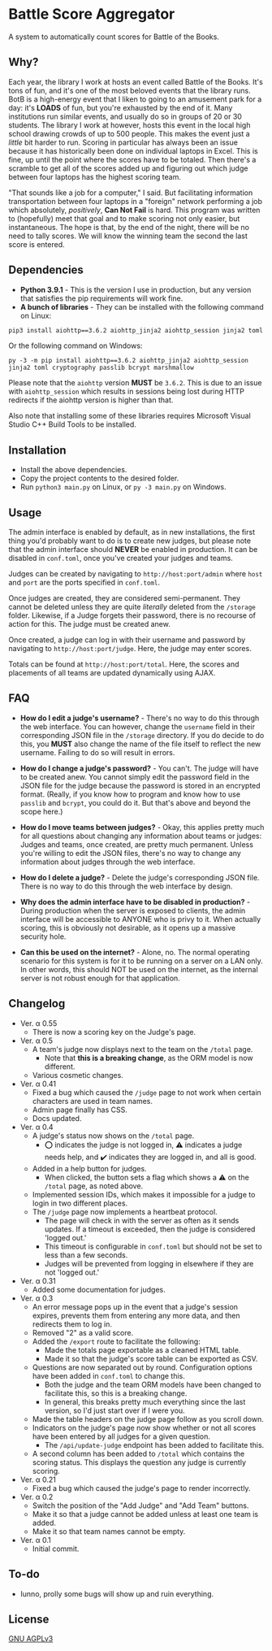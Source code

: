 # Battle Score Aggregator
A system to automatically count scores for Battle of the Books.

## Why?
Each year, the library I work at hosts an event called Battle of the Books. It's tons of fun, and it's one of the most beloved events that the library runs. BotB is a high-energy event that I liken to going to an amusement park for a day: it's **LOADS** of fun, but you're exhausted by the end of it. Many institutions run similar events, and usually do so in groups of 20 or 30 students. The library I work at however, hosts this event in the local high school drawing crowds of up to 500 people. This makes the event just a *little* bit harder to run. Scoring in particular has always been an issue because it has historically been done on individual laptops in Excel. This is fine, up until the point where the scores have to be totaled. Then there's a scramble to get all of the scores added up and figuring out which judge between four laptops has the highest scoring team.

"That sounds like a job for a computer," I said. But facilitating information transportation between four laptops in a "foreign" network performing a job which absolutely, *positively*, **Can Not Fail** is hard. This program was written to (hopefully) meet that goal and to make scoring not only easier, but instantaneous. The hope is that, by the end of the night, there will be no need to tally scores. We will know the winning team the second the last score is entered.

## Dependencies
* **Python 3.9.1** - This is the version I use in production, but any version that satisfies the pip requirements will work fine.
* **A bunch of libraries** - They can be installed with the following command on Linux:
```bash
pip3 install aiohttp==3.6.2 aiohttp_jinja2 aiohttp_session jinja2 toml cryptography passlib bcrypt marshmallow
```
Or the following command on Windows:
```batch
py -3 -m pip install aiohttp==3.6.2 aiohttp_jinja2 aiohttp_session jinja2 toml cryptography passlib bcrypt marshmallow
```

Please note that the `aiohttp` version __MUST__ be `3.6.2`. This is due to an issue with `aiohttp_session` which results in sessions being lost during HTTP redirects if the aiohttp version is higher than that.

Also note that installing some of these libraries requires Microsoft Visual Studio C++ Build Tools to be installed.

## Installation
* Install the above dependencies.
* Copy the project contents to the desired folder.
* Run `python3 main.py` on Linux, or `py -3 main.py` on Windows.

## Usage
The admin interface is enabled by default, as in new installations, the first thing you'd probably want to do is to create new judges, but please note that the admin interface should **NEVER** be enabled in production. It can be disabled in `conf.toml`, once you've created your judges and teams.

Judges can be created by navigating to `http://host:port/admin` where `host` and `port` are the ports specified in `conf.toml`.

Once judges are created, they are considered semi-permanent. They cannot be deleted unless they are quite *literally* deleted from the `/storage` folder. Likewise, if a Judge forgets their password, there is no recourse of action for this. The judge must be created anew.

Once created, a judge can log in with their username and password by navigating to `http://host:port/judge`. Here, the judge may enter scores.

Totals can be found at `http://host:port/total`. Here, the scores and placements of all teams are updated dynamically using AJAX.

## FAQ
- **How do I edit a judge's username?** - There's no way to do this through the web interface. You can however, change the `username` field in their corresponding JSON file in the `/storage` directory. If you do decide to do this, you **MUST** also change the name of the file itself to reflect the new username. Failing to do so will result in errors.

- **How do I change a judge's password?** - You can't. The judge will have to be created anew. You cannot simply edit the password field in the JSON file for the judge because the password is stored in an encrypted format. (Really, if you know how to program and know how to use `passlib` and `bcrypt`, you could do it. But that's above and beyond the scope here.)

- **How do I move teams between judges?** - Okay, this applies pretty much for all questions about changing any information about teams or judges: Judges and teams, once created, are pretty much permanent. Unless you're willing to edit the JSON files, there's no way to change any information about judges through the web interface.

- **How do I delete a judge?** - Delete the judge's corresponding JSON file. There is no way to do this through the web interface by design.

- **Why does the admin interface have to be disabled in production?** - During production when the server is exposed to clients, the admin interface will be accessible to ANYONE who is privy to it. When actually scoring, this is obviously not desirable, as it opens up a massive security hole.

- **Can this be used on the internet?** - Alone, no. The normal operating scenario for this system is for it to be running on a server on a LAN only. In other words, this should NOT be used on the internet, as the internal server is not robust enough for that application.

## Changelog
* Ver. α 0.55
  - There is now a scoring key on the Judge's page.
* Ver. α 0.5
  - A team's judge now displays next to the team on the `/total` page.
    - Note that **this is a breaking change**, as the ORM model is now different.
  - Various cosmetic changes.
* Ver. α 0.41
  - Fixed a bug which caused the `/judge` page to not work when certain characters are used in team names.
  - Admin page finally has CSS.
  - Docs updated.
* Ver. α 0.4
  - A judge's status now shows on the `/total` page.
    - ⭕ indicates the judge is not logged in, ⚠️ indicates a judge needs help, and ✔️ indicates they are logged in, and all is good.
  - Added in a help button for judges.
    - When clicked, the button sets a flag which shows a ⚠️ on the `/total` page, as noted above.
  - Implemented session IDs, which makes it impossible for a judge to login in two different places.
  - The `/judge` page now implements a heartbeat protocol.
    - The page will check in with the server as often as it sends updates. If a timeout is exceeded, then the judge is considered 'logged out.'
    - This timeout is configurable in `conf.toml` but should not be set to less than a few seconds.
    - Judges will be prevented from logging in elsewhere if they are not 'logged out.'
* Ver. α 0.31
  - Added some documentation for judges.
* Ver. α 0.3
  - An error message pops up in the event that a judge's session expires, prevents them from entering any more data, and then redirects them to log in.
  - Removed "2" as a valid score.
  - Added the `/export` route to facilitate the following:
    - Made the totals page exportable as a cleaned HTML table.
    - Made it so that the judge's score table can be exported as CSV.
  - Questions are now separated out by round. Configuration options have been added in `conf.toml` to change this.
    - Both the judge and the team ORM models have been changed to facilitate this, so this is a breaking change.
    - In general, this breaks pretty much everything since the last version, so I'd just start over if I were you.
  - Made the table headers on the judge page follow as you scroll down.
  - Indicators on the judge's page now show whether or not all scores have been entered by all judges for a given question.
    - The `/api/update-judge` endpoint has been added to facilitate this.
  - A second column has been added to `/total` which contains the scoring status. This displays the question any judge is currently scoring.
* Ver. α 0.21
  - Fixed a bug which caused the judge's page to render incorrectly.
* Ver. α 0.2
  - Switch the position of the "Add Judge" and "Add Team" buttons.
  - Make it so that a judge cannot be added unless at least one team is added.
  - Make it so that team names cannot be empty.
* Ver. α 0.1
  - Initial commit.

## To-do
- Iunno, prolly some bugs will show up and ruin everything.


## License
[GNU AGPLv3](https://choosealicense.com/licenses/agpl-3.0/)
